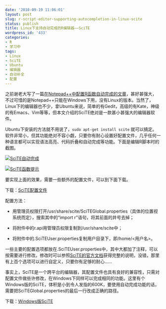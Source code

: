 ```yaml
---
date: '2010-09-19 11:06:01'
layout: post
slug: r-script-editor-supporting-autocompletion-in-linux-scite
status: publish
title: Linux下支持自动完成的R编辑器——SciTE
wordpress_id: '433'
categories:
- R
- 学习中
tags:
- Linux
- SciTE
- Ubuntu
- 编辑器
- 自动补全
- 配置
---
```


之前谢老大写了一篇[在Notepad++中配置R函数自动完成的文章](http://yihui.name/en/2010/08/auto-completion-in-notepad-for-r-script/)，甚好甚强大，不过可惜的是Notepad++只能在Windows下用，没有Linux的版本。当然了，Linux下的编辑器也不少，拿Ubuntu来说，简单的有Gedit，高级的有Kate，神级的有Emacs、Vim等等，但本文介绍的SciTE绝对是一款甚小甚强大的编辑器软件。

Ubuntu下安装的方法就不用说了，`sudo apt-get install scite` 就可以搞定。软件非常小，但其功能绝对不容小觑，只要你有耐心设置好配置文件，几乎任何一种语言都可以实现语法高亮、代码折叠和自动完成等功能。下面是编辑R脚本时的截图。

[![SciTE自动完成](https://i.imgur.com/ppWVe.png)](https://i.imgur.com/ppWVe.png)

[![SciTE函数提示](https://i.imgur.com/CCurr.png)](https://i.imgur.com/CCurr.png)

要实现上面的效果，需要一些额外的配置文件，可以到下面下载。

下载：[SciTE配置文件](https://bitbucket.org/yixuan/cn/downloads/SciTE_config.zip)

配置方法：


  * 用管理员权限打开/usr/share/scite/SciTEGlobal.properties（具体的位置视系统而定），搜索其中的“import r”语句，将其前面的井号去掉；


  * 将附件中的r.api用管理员权限复制到/usr/share/scite中；


  * 将附件中的.SciTEUser.properties复制用户目录下，即/home/<用户名>。


一些主要的配置选项都放在.SciTEUser.properties中，其中大都加了注释，可以按需要进行修改。修改时可以参照[SciTE的官方文档](http://www.scintilla.org/SciTEDoc.html)获得完整的说明，没错，那里有上百个选项可以进行自定义，只要你有足够的耐心……

事实上，SciTE是一个跨平台的编辑器，其配置文件也具有良好的兼容性，只需对配置文件做些许修改，在Windows下同样可以完成相同的功能。这里有个Windows版的SciTE，体积是小到令人发指的600K，要使用自动完成功能的话，需要把SciTEGlobal.properties的最后一行改成正确的路径。



下载：[Windows版SciTE](https://bitbucket.org/yixuan/cn/downloads/SciTE_win.zip)
